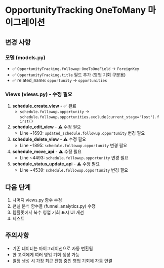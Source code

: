 # OpportunityTracking OneToMany 마이그레이션

## 변경 사항

### 모델 (models.py)

- ✅ `OpportunityTracking.followup`: `OneToOneField` → `ForeignKey`
- ✅ `OpportunityTracking.title` 필드 추가 (영업 기회 구분용)
- ✅ related_name: `opportunity` → `opportunities`

### Views (views.py) - 수정 필요

1. **schedule_create_view** - ✅ 완료
   - `schedule.followup.opportunity` → `schedule.followup.opportunities.exclude(current_stage='lost').first()`
2. **schedule_edit_view** - ⚠️ 수정 필요
   - Line ~1693: `updated_schedule.followup.opportunity` 변경 필요
3. **schedule_delete_view** - ⚠️ 수정 필요
   - Line ~1895: `schedule.followup.opportunity` 변경 필요
4. **schedule_move_api** - ⚠️ 수정 필요
   - Line ~4493: `schedule.followup.opportunity` 변경 필요
5. **schedule_status_update_api** - ⚠️ 수정 필요
   - Line ~4539: `schedule.followup.opportunity` 변경 필요

## 다음 단계

1. 나머지 views.py 함수 수정
2. 펀넬 분석 함수들 (funnel_analytics.py) 수정
3. 템플릿에서 복수 영업 기회 표시 UI 개선
4. 테스트

## 주의사항

- 기존 데이터는 마이그레이션으로 자동 변환됨
- 한 고객에게 여러 영업 기회 생성 가능
- 일정 생성 시 가장 최근 진행 중인 영업 기회에 자동 연결
